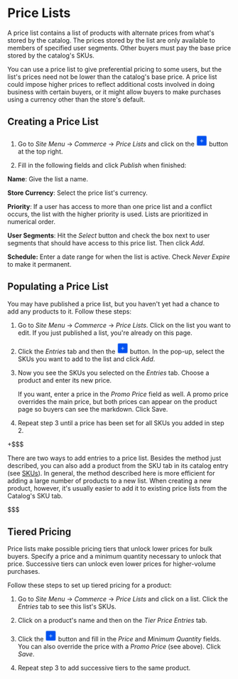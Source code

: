# Price Lists [](id=price-lists)

A price list contains a list of products with alternate prices from what's
stored by the catalog. The prices stored by the list are only available
to members of specified user segments. Other buyers must pay the base price
stored by the catalog's SKUs.

You can use a price list to give preferential pricing to some users, but the
list's prices need not be lower than the catalog's base price. A price list
could impose higher prices to reflect additional costs involved in doing
business with certain buyers, or it might allow buyers to make purchases using
a currency other than the store's default.

## Creating a Price List [](id=creating-a-price-list)

1.  Go to *Site Menu* &rarr; *Commerce* &rarr; *Price Lists* and click on the
    ![Add](../../images/icon-add.png) button at the top right.

2.  Fill in the following fields and click *Publish* when finished:

**Name**: Give the list a name.

**Store Currency**: Select the price list's currency.

**Priority**: If a user has access to more than one price list and a conflict
occurs, the list with the higher priority is used. Lists are prioritized in
numerical order.

**User Segments**: Hit the *Select* button and check the box next to user
segments that should have access to this price list. Then click *Add*.

**Schedule:** Enter a date range for when the list is active. Check *Never
Expire* to make it permanent.

## Populating a Price List [](id=populating-a-price-list)

You may have published a price list, but you haven't yet had a chance to add any
products to it. Follow these steps:

1.  Go to *Site Menu* &rarr; *Commerce* &rarr; *Price Lists*. Click on the list
    you want to edit. If you just published a list, you're already on this
    page.

2.  Click the *Entries* tab and then the ![Add](../../images/icon-add.png)
    button. In the pop-up, select the SKUs you want to add to the list and click
    *Add*.

3.  Now you see the SKUs you selected on the *Entries* tab. Choose a product
    and enter its new price.

    If you want, enter a price in the *Promo Price* field as well. A promo price
    overrides the main price, but both prices can appear on the product page so
    buyers can see the markdown. Click Save.<!--needs screenshot-->

4.  Repeat step 3 until a price has been set for all SKUs you added in step 2.

+$$$

There are two ways to add entries to a price list. Besides the method just
described, you can also add a product from the SKU tab in its catalog entry (see
[SKUs](web/emporio/documentation/-/knowledge_base/7-1/adding-options-to-productsl#price-lists)).
In general, the method described here is more efficient for adding a large
number of products to a new list. When creating a new product, however, it's
usually easier to add it to existing price lists from the Catalog's SKU tab.

$$$

## Tiered Pricing [](id=tiered-pricing)

Price lists make possible pricing tiers that unlock lower prices for bulk
buyers. Specify a price and a minimum quantity necessary to unlock that price.
Successive tiers can unlock even lower prices for higher-volume purchases.

Follow these steps to set up tiered pricing for a product:

1.  Go to *Site Menu* &rarr; *Commerce* &rarr; *Price Lists* and click on
    a list. Click the *Entries* tab to see this list's SKUs.

2.  Click on a product's name and then on the *Tier Price Entries* tab.

3.  Click the ![Add](../../images/icon-add.png) button and fill in the *Price* and
    *Minimum Quantity* fields. You can also override the price with a *Promo
    Price* (see above). Click *Save*.

4.  Repeat step 3 to add successive tiers to the same product.

